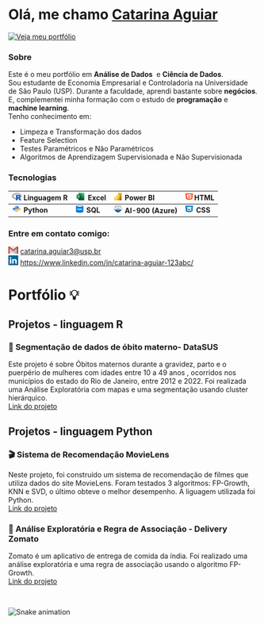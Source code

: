 <h1>Olá, me chamo  <a href="https://github.com/Defcon27">Catarina Aguiar</a> </h1>
</h1>

<a href="https://github.com/CatarinaAguiar3#portf%C3%B3lio--">
    <img src="https://img.shields.io/badge/Veja%20meu%20portfólio-004aad?style=for-the-badge" alt="Veja meu portfólio">
</a>

<!-- para criar um emoji basta clicar na tecla "windows" + "."
- 🔭 I’m currently working on ...
- 🌱 I’m currently learning ...
- 👯 I’m looking to collaborate on ...
- 🤔 I’m looking for help with ...
- 💬 Ask me about ...
- 📫 How to reach me: ...
- 😄 Pronouns: ...
- ⚡ Fun fact: ...
-->
### Sobre
Este é o meu portfólio em **Análise de Dados**  e **Ciência de Dados**. <br>
Sou estudante de Economia Empresarial e Controladoria na Universidade de São Paulo (USP). Durante a faculdade, aprendi bastante sobre **negócios**. E, complementei minha formação com o estudo de **programação** e **machine learning**. <br>
Tenho conhecimento em: 
- Limpeza e Transformação dos dados
- Feature Selection 
- Testes Paramétricos e Não Paramétricos
- Algoritmos de Aprendizagem Supervisionada e Não Supervisionada


### Tecnologias
| <img height="15" width="20" src="https://github.com/CatarinaAguiar3/CatarinaAguiar3/blob/main/r_project_official_logo_icon_170811.png"> **Linguagem R**  | <img height="15" width="23" src="https://github.com/CatarinaAguiar3/CatarinaAguiar3/blob/552e04a3db0f687a7a3659106370329b3dbee82a/Logo_Excel.png">   **Excel**                                                                                                           |  <img height="15" width="20" src="https://github.com/CatarinaAguiar3/CatarinaAguiar3/blob/main/Logo_POWER_BI.svg.png"> **Power BI**        | <img height="15" width="20" src="https://github.com/CatarinaAguiar3/CatarinaAguiar3/blob/main/logo-html-5-1536.png">**HTML** |       
|:---------------------------------------------------------------------------------------------------------------------------------------------------------|:----------------------------------------------------------------------------------------------------------------------|:-------------------------------------------------------------------------------------------------------------------------------------------|:----------------------------------------------------------------------------------------------------------------------------| 
|<img height="15" width="20" src="https://github.com/CatarinaAguiar3/CatarinaAguiar3/blob/main/logo_python.png"> **Python**                                | <img height="15" width="20" src="https://github.com/CatarinaAguiar3/CatarinaAguiar3/blob/main/logo_SQL.png"> **SQL**  | <img height="17" width="20" src="https://github.com/CatarinaAguiar3/CatarinaAguiar3/blob/main/AI_Fundamentals-min.png"> **AI-900 (Azure)** | <img height="15" width="20" src="https://github.com/CatarinaAguiar3/CatarinaAguiar3/blob/main/logo-css-3-2048.png"> **CSS**  |                    


<!--## 📬 Entre em contato comigo:-->

### Entre em contato comigo:
<!--[![LinkedIn](https://img.shields.io/badge/LinkedIn-0077B5?style=for-the-badge&logo=linkedin&logoColor=white)](https://www.linkedin.com/in/catarina-aguiar-123abc/)
[![E-mail](https://img.shields.io/badge/E--mail-004aad?style=for-the-badge&logo=gmail&logoColor=white)](mailto:catarina.aguiar3@usp.br)
-->
<img width="20" src="gmail.svg"> <a href = "mailto:catarina.aguiar3@usp.br"> catarina.aguiar3@usp.br
      </a> <br>
<img width="20" src="linkedin.svg"> <a href = "https://www.linkedin.com/in/catarina-aguiar-123abc/">
          https://www.linkedin.com/in/catarina-aguiar-123abc/
      </a>
</div>
<div>

<!--                                                                                                                        
<div>
  <h1>Redes Sociais</h1>
    <a href = "mailto:catarina.aguiar3@usp.br">
        <img width="30" src="gmail.svg">
      </a>
    <a href = "https://www.linkedin.com/in/catarina-aguiar-123abc/">
        <img width="25" src="linkedin.svg">
      </a>
</div>
<div>
-->


<h1>Portfólio 💡 </h1>
  <h2> Projetos -  linguagem R</h2>
   <h3 align="left"><b>🤰 Segmentação de dados de óbito materno- DataSUS  </b></h3>
    <p align="left">Este projeto é sobre Óbitos maternos durante a gravidez, parto e o puerpério de mulheres com idades entre 10 a 49 anos , ocorridos nos municípios do estado do Rio de Janeiro, entre 2012 e 2022. Foi realizada uma Análise Exploratória com mapas e uma segmentação usando cluster hierárquico.  
      <br>
      <a href="https://github.com/CatarinaAguiar3/Projeto_Cluster_DataSUS">Link do 
     projeto</a>
    </p>
    <h2>Projetos -  linguagem Python</h2>
  <h3 align="left"><b>🎬 Sistema de Recomendação MovieLens </b></h3>
    <p align="left">Neste projeto, foi construído um sistema de recomendação de filmes que utiliza dados do site MovieLens. Foram testados 3 algoritmos: FP-Growth, KNN e SVD, o último obteve o melhor desempenho. A liguagem utilizada foi Python.
      <br>
      <a href="https://github.com/CatarinaAguiar3/Projeto_Sistema_de_Recomendacao_MovieLens">Link do 
     projeto</a>
    </p>
    <h3 align="left"><b>🛵 Análise Exploratória e Regra de Associação - Delivery Zomato</b></h3>
    <p align="left">Zomato é um aplicativo de entrega de comida da índia. Foi realizado uma análise exploratória e uma regra de associação usando o algoritmo FP-Growth. 
      <br>
      <a href="https://github.com/CatarinaAguiar3/Projeto_Analise_Exploratoria_dos_dados_do_delivery_Zomato">Link do 
     projeto</a>
    </p>
    <br>
  
    

</div>
  <!--
    <h3 align="left"><b>Previsão de rotatividade (churn) de clientes de Telecomunicações</b></b></h3> 
    <p align="left">A rotatividade de clientes (churn) é a propensão dos clientes
     a deixarem de fazer negócios com uma empresa.Este projeto tem como objetivo prever 
     se um cliente realizará churn em uma empresa de telecomunicações. O projeto foi realizado utilizando a liguagem R.
      <br>
      <a href="https://catarinaaguiar3.github.io/Previsao-de-rotatividade-de-clientes-de-Telecomunicacoes/">Link do projeto</a> 
    </p>
</div>    -->
  
![Snake animation](https://github.com/LuigiGF/LuigiGF/blob/output/github-contribution-grid-snake.svg)
